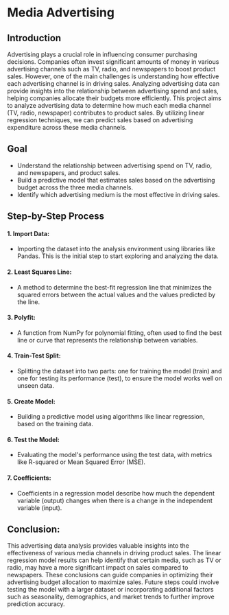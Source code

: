 # Media Advertising

## Introduction
Advertising plays a crucial role in influencing consumer purchasing decisions. Companies often invest significant amounts of money in various advertising channels such as TV, radio, and newspapers to boost product sales. However, one of the main challenges is understanding how effective each advertising channel is in driving sales. Analyzing advertising data can provide insights into the relationship between advertising spend and sales, helping companies allocate their budgets more efficiently.
This project aims to analyze advertising data to determine how much each media channel (TV, radio, newspaper) contributes to product sales. By utilizing linear regression techniques, we can predict sales based on advertising expenditure across these media channels.

## Goal
* Understand the relationship between advertising spend on TV, radio, and newspapers, and product sales.
* Build a predictive model that estimates sales based on the advertising budget across the three media channels.
* Identify which advertising medium is the most effective in driving sales.

## Step-by-Step Process
#### 1. Import Data:
* Importing the dataset into the analysis environment using libraries like Pandas. This is the initial step to start exploring and analyzing the data.

#### 2. Least Squares Line:
* A method to determine the best-fit regression line that minimizes the squared errors between the actual values and the values predicted by the line.

#### 3. Polyfit:
* A function from NumPy for polynomial fitting, often used to find the best line or curve that represents the relationship between variables.

#### 4. Train-Test Split:
* Splitting the dataset into two parts: one for training the model (train) and one for testing its performance (test), to ensure the model works well on unseen data.

#### 5. Create Model:
* Building a predictive model using algorithms like linear regression, based on the training data.

#### 6. Test the Model:
* Evaluating the model's performance using the test data, with metrics like R-squared or Mean Squared Error (MSE).

#### 7. Coefficients:
* Coefficients in a regression model describe how much the dependent variable (output) changes when there is a change in the independent variable (input).

## Conclusion:
This advertising data analysis provides valuable insights into the effectiveness of various media channels in driving product sales. The linear regression model results can help identify that certain media, such as TV or radio, may have a more significant impact on sales compared to newspapers. These conclusions can guide companies in optimizing their advertising budget allocation to maximize sales. Future steps could involve testing the model with a larger dataset or incorporating additional factors such as seasonality, demographics, and market trends to further improve prediction accuracy.
